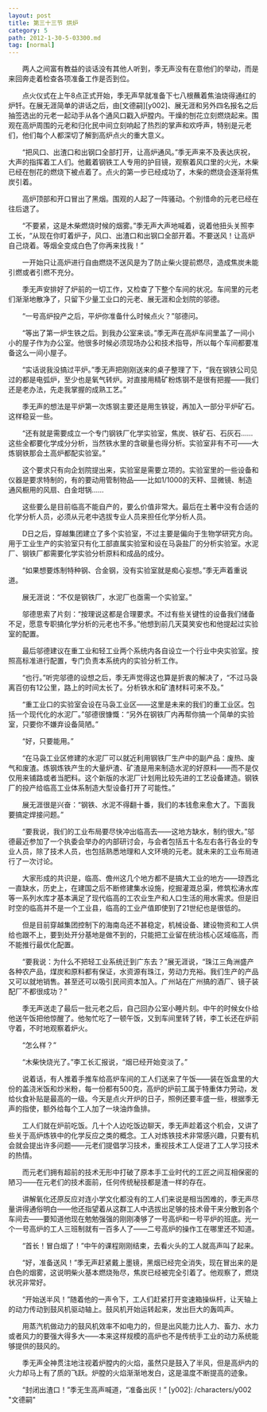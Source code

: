 ```yaml
---
layout: post
title: 第三十三节 烘炉
category: 5
path: 2012-1-30-5-03300.md
tag: [normal]
---
```


　　两人之间富有教益的谈话没有其他人听到，季无声没有在意他们的举动，而是来回奔走着检查各项准备工作是否到位。

　　点火仪式在上午8点正式开始，季无声早就准备下七八根蘸着焦油烧得通红的炉钎。在展无涯简单的讲话之后，由[文德嗣][y002]、展无涯和另外四名报名之后抽签选出的元老一起动手从各个通风口戳入炉膛内。干燥的刨花立刻燃烧起来。围观在高炉周围的元老和归化民中间立刻响起了热烈的掌声和欢呼声，特别是元老们，他们每个人都深切了解到高炉点火的重大意义。

　　“把风口、出渣口和出钢口全部打开，让高炉通风。”季无声来不及表达庆祝，大声的指挥着工人们。他戴着钢铁工人专用的护目镜，观察着风口里的火光，木柴已经在刨花的燃烧下被点着了。点火的第一步已经成功了，木柴的燃烧会逐渐将焦炭引着。

　　高炉顶部和开口冒出了黑烟。围观的人起了一阵骚动。个别惜命的元老已经在往后退了。

　　“不要紧，这是木柴燃烧时候的烟雾。”季无声大声地喊着，说着他扭头关照李工长，“从现在你盯着炉子，风口、出渣口和出钢口全部开着。不要送风！让高炉自己烧着。等烟全变成白色了你再来找我！”

　　一开始只让高炉进行自由燃烧不送风是为了防止柴火提前燃尽，造成焦炭未能引燃或者引燃不充分。

　　季无声安排好了炉前的一切工作，又检查了下整个车间的状况。车间里的元老们渐渐地散净了，只留下少量工业口的元老、展无涯和企划院的邬德。

　　“一号高炉投产之后，平炉你准备什么时候点火？”邬德问。

　　“等出了第一炉生铁之后。到我办公室来谈。”季无声在高炉车间里盖了一间小小的屋子作为办公室。他很多时候必须现场办公和技术指导，所以每个车间都要准备这么一间小屋子。

　　“实话说我没搞过平炉。”季无声把刚刚送来的桌子整理了下，“我在钢铁公司见过的都是电弧炉，至少也是氧气转炉。对直接用精矿粉炼钢不是很有把握——我们还是老办法，先走我掌握的成熟工艺。”

　　季无声的想法是平炉第一次炼钢主要还是用生铁锭，再加入一部分平炉矿石。这样稳妥一些。

　　“还有就是需要成立一个专门钢铁厂化学实验室，焦炭、铁矿石、石灰石……这些全都要化学成分分析，当然铁水里的含碳量也得分析。实验室非有不可——大炼钢铁那会土高炉都配实验室。”

　　这个要求只有向企划院提出来，实验室是需要立项的。实验室里的一些设备和仪器是要求特制的，有的要动用管制物品——比如1/1000的天秤、显微镜、制造通风橱用的风扇、白金坩锅……

　　这些要么是目前临高不能自产的，要么价值非常大。最后在土著中没有合适的化学分析人员，必须从元老中选拔专业人员来担任化学分析人员。

　　D日之后，穿越集团建立了多个实验室，不过主要是偏向于生物学研究方向。用于工业生产的实验室只有化工部直属实验室和设在马袅盐厂的分析实验室。水泥厂、钢铁厂都需要化学实验分析原料和成品的成分。

　　“如果想要炼制特种钢、合金钢，没有实验室就是痴心妄想。”季无声着重说道。

　　展无涯说：“不仅是钢铁厂，水泥厂也亟需一个实验室。”

　　邬德思索了片刻：“按理说这都是合理要求。不过有些关键性的设备我们储备不足，愿意专职搞化学分析的元老也不多。”他想到前几天莫笑安也和他提起过实验室的配置。

　　最后邬德建议在重工业和轻工业两个系统内各自设立一个行业中央实验室。按照高标准进行配置，专门负责本系统内的实验分析工作。

　　“也行。”听完邬德的设想之后，季无声觉得这也算是折衷的解决了，“不过马袅离百仞有12公里，路上的时间太长了。分析铁水和矿渣材料可来不及。”

　　“重工业口的实验室会设在马袅工业区——这里是未来的我们的重工业区。包括一个现代化的水泥厂。”邬德很慷慨：“另外在钢铁厂内再帮你搞一个简单的实验室，只要你不嫌弃设备简陋。”

　　“好，只要能用。”

　　“在马袅工业区修建的水泥厂可以就近利用钢铁厂生产中的副产品：废热、废气和废渣。炼钢炼铁产生的大量炉渣、矿渣是用来制造水泥的好原料——而不是仅仅用来铺路或者当肥料。这个新版的水泥厂计划用比较先进的工艺设备建造。钢铁厂的投产给临高工业体系制造大型设备打开了可能性。”

　　展无涯很是兴奋：“钢铁、水泥不得翻十番，我们的本钱愈来愈大了。下面我要搞定焊接问题。”

　　“要我说，我们的工业布局要尽快冲出临高去——这地方缺水，制约很大。”邬德最近参加了一个执委会举办的内部研讨会，与会者包括五十名左右各行各业的专业人员，除了技术人员，也包括熟悉地理和人文环境的元老。就未来的工业布局进行了一次讨论。

　　大家形成的共识是，临高、儋州这几个地方都不是搞大工业的地方——琼西北一直缺水，历史上，在建国之后不断修建集水设施，挖掘灌溉总渠，修筑松涛水库等一系列水库才基本满足了现代临高的工农业生产和人口生活的用水需求。但是旧时空的临高并不是一个工业县，临高的工业产值即使到了21世纪也是很低的。

　　但是目前穿越集团控制下的海南岛还不甚稳定，机械设备、建设物资和工人供给也跟不上，要到处开分基地是做不到的，只能把工业留在统治核心区域临高，而不能推行最优化配置。

　　“要我说：为什么不把轻工业系统迁到广东去？”展无涯说，“珠江三角洲盛产各种农产品，煤炭和原料都有保证，水资源有珠江，劳动力充裕。我们生产的产品又可以就地销售。甚至还可以吸引民间资本加入。广州站在广州搞的酒厂、镜子装配厂不都很成功？”

　　季无声送走了最后一批元老之后，自己回办公室小睡片刻。中午的时候女仆给他送午饭把他惊醒了。他匆忙吃了一顿午饭，又到车间里转了转，李工长还在炉前守着，不时地观察着炉火。

　　“怎么样？”

　　“木柴快烧光了。”李工长汇报说，“烟已经开始变淡了。”

　　说着话，有人推着手推车给高炉车间的工人们送来了午饭——装在饭盒里的大份的盖浇米饭和炒米粉，每一份都有500克，高炉的炉前工属于特重体力劳动，发给伙食补贴是最高的一级。今天是点火开炉的日子，照例还要丰盛一些，根据季无声的指使，额外给每个工人加了一块油炸鱼排。

　　工人们就在炉前吃饭。几十个人边吃饭边聊天，季无声趁着这个机会，又讲了些关于高炉炼铁中的化学反应之类的概念。工人对炼铁技术非常感兴趣，只要有机会就会提出许多问题——元老们提倡学习技术，重视技术工人促进了工人学习技术的热情。

　　而元老们拥有超前的技术无形中打破了原本手工业时代的工匠之间互相保密的陋习——在元老们的技术面前，任何传统秘技都是渣一样的存在。

　　讲解氧化还原反应对连小学文化都没有的工人们来说是相当困难的，季无声尽量讲得通俗明白——他还指望着从这群工人中选拔出足够的技术骨干来分散到各个车间去——要知道他现在勉勉强强的刚刚凑够了一号高炉和一号平炉的班底。光一个一号高炉的工人三班制就有一百多人了——二号高炉的操作工在哪里还不知道。

　　“首长！冒白烟了！”中午的课程刚刚结束，去看火头的工人就高声叫了起来。

　　“好，准备送风！”季无声赶紧戴上墨镜，黑烟已经完全消失，现在冒出来的是白色的烟雾，这说明柴火基本燃烧殆尽，焦炭已经被完全引着了。他观察了，燃烧状况非常好。

　　“开始送半风！”随着他的一声令下，工人们赶紧打开变速箱操纵杆，让天轴上的动力传动到鼓风机驱动轴上。鼓风机开始运转起来，发出巨大的轰鸣声。

　　用蒸汽机做动力的鼓风机效率不如电力的，但是出风能力比人力、畜力、水力或者风力的要强大得多大——本来这样规模的高炉也不是传统手工业的动力系统能够提供的鼓风的。

　　季无声全神贯注地注视着炉膛内的火焰，虽然只是鼓入了半风，但是高炉内的火力却马上有了质的飞跃。炉膛的火焰渐渐地发白，这是温度不断提高的迹象。

　　“封闭出渣口！”季无生高声喊道，“准备出灰！”
[y002]: /characters/y002 "文德嗣"
